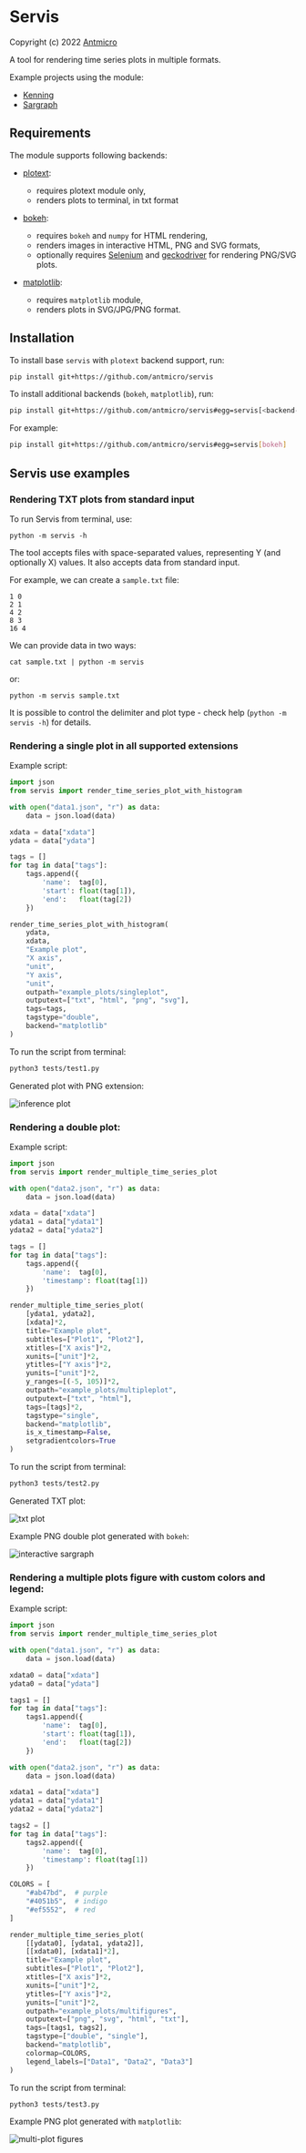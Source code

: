 # Servis

Copyright (c) 2022 [Antmicro](https://www.antmicro.com)

A tool for rendering time series plots in multiple formats.

Example projects using the module:

* [Kenning](https://github.com/antmicro/kenning)
* [Sargraph](https://github.com/antmicro/sargraph)

## Requirements

The module supports following backends:

* [plotext](https://github.com/piccolomo/plotext):

    * requires plotext module only,
    * renders plots to terminal, in txt format
* [bokeh](https://bokeh.org/):

    * requires `bokeh` and `numpy` for HTML rendering,
    * renders images in interactive HTML, PNG and SVG formats,
    * optionally requires [Selenium](https://www.selenium.dev/) and [geckodriver](https://github.com/mozilla/geckodriver) for rendering PNG/SVG plots.
* [matplotlib](https://matplotlib.org/):

    * requires `matplotlib` module,
    * renders plots in SVG/JPG/PNG format.

## Installation

To install base `servis` with `plotext` backend support, run:

```bash
pip install git+https://github.com/antmicro/servis
```

To install additional backends (`bokeh`, `matplotlib`), run:

```bash
pip install git+https://github.com/antmicro/servis#egg=servis[<backend-name>]
```

For example:

```bash
pip install git+https://github.com/antmicro/servis#egg=servis[bokeh]
```

## Servis use examples

### Rendering TXT plots from standard input

To run Servis from terminal, use:

```
python -m servis -h
```

The tool accepts files with space-separated values, representing Y (and optionally X) values.
It also accepts data from standard input.

For example, we can create a `sample.txt` file:

```
1 0
2 1
4 2
8 3
16 4
```

We can provide data in two ways:

```
cat sample.txt | python -m servis
```

or:

```
python -m servis sample.txt
```

It is possible to control the delimiter and plot type - check help (`python -m servis -h`) for details.

### Rendering a single plot in all supported extensions

Example script:

```python
import json
from servis import render_time_series_plot_with_histogram

with open("data1.json", "r") as data:
    data = json.load(data)

xdata = data["xdata"]
ydata = data["ydata"]

tags = []
for tag in data["tags"]:
    tags.append({
        'name':  tag[0],
        'start': float(tag[1]),
        'end':   float(tag[2])
    })

render_time_series_plot_with_histogram(
    ydata,
    xdata,
    "Example plot",
    "X axis",
    "unit",
    "Y axis",
    "unit",
    outpath="example_plots/singleplot",
    outputext=["txt", "html", "png", "svg"],
    tags=tags,
    tagstype="double",
    backend="matplotlib"
)
```

To run the script from terminal:


```bash
python3 tests/test1.py
```

Generated plot with PNG extension:

![inference plot](example_plots/singleplot.png)


### Rendering a double plot:

Example script:

```python
import json
from servis import render_multiple_time_series_plot

with open("data2.json", "r") as data:
    data = json.load(data)

xdata = data["xdata"]
ydata1 = data["ydata1"]
ydata2 = data["ydata2"]

tags = []
for tag in data["tags"]:
    tags.append({
        'name':  tag[0],
        'timestamp': float(tag[1])
    })

render_multiple_time_series_plot(
    [ydata1, ydata2],
    [xdata]*2,
    title="Example plot",
    subtitles=["Plot1", "Plot2"],
    xtitles=["X axis"]*2,
    xunits=["unit"]*2,
    ytitles=["Y axis"]*2,
    yunits=["unit"]*2,
    y_ranges=[(-5, 105)]*2,
    outpath="example_plots/multipleplot",
    outputext=["txt", "html"],
    tags=[tags]*2,
    tagstype="single",
    backend="matplotlib",
    is_x_timestamp=False,
    setgradientcolors=True
)
```

To run the script from terminal:


```bash
python3 tests/test2.py
```

Generated TXT plot:

![txt plot](example_plots/txtplot.png)

Example PNG double plot generated with `bokeh`:

![interactive sargraph](example_plots/multipleplot.png)


### Rendering a multiple plots figure with custom colors and legend:

Example script:

```python
import json
from servis import render_multiple_time_series_plot

with open("data1.json", "r") as data:
    data = json.load(data)

xdata0 = data["xdata"]
ydata0 = data["ydata"]

tags1 = []
for tag in data["tags"]:
    tags1.append({
        'name':  tag[0],
        'start': float(tag[1]),
        'end':   float(tag[2])
    })

with open("data2.json", "r") as data:
    data = json.load(data)

xdata1 = data["xdata"]
ydata1 = data["ydata1"]
ydata2 = data["ydata2"]

tags2 = []
for tag in data["tags"]:
    tags2.append({
        'name':  tag[0],
        'timestamp': float(tag[1])
    })

COLORS = [
    "#ab47bd",  # purple
    "#4051b5",  # indigo
    "#ef5552",  # red
]

render_multiple_time_series_plot(
    [[ydata0], [ydata1, ydata2]],
    [[xdata0], [xdata1]*2],
    title="Example plot",
    subtitles=["Plot1", "Plot2"],
    xtitles=["X axis"]*2,
    xunits=["unit"]*2,
    ytitles=["Y axis"]*2,
    yunits=["unit"]*2,
    outpath="example_plots/multifigures",
    outputext=["png", "svg", "html", "txt"],
    tags=[tags1, tags2],
    tagstype=["double", "single"],
    backend="matplotlib",
    colormap=COLORS,
    legend_labels=["Data1", "Data2", "Data3"]
)
```

To run the script from terminal:


```bash
python3 tests/test3.py
```

Example PNG plot generated with `matplotlib`:

![multi-plot figures](example_plots/multifigures.png)
